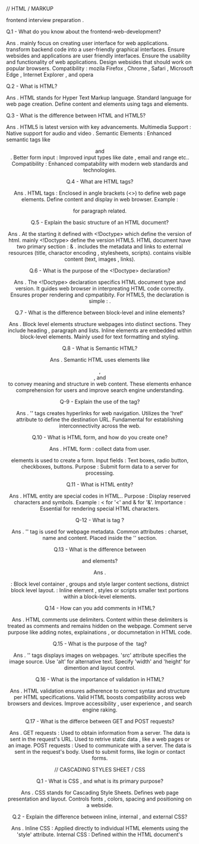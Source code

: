 //  HTML / MARKUP

frontend interview preparation . 

Q.1 -  What do you know about the frontend-web-development?

 Ans . mainly focus on creating user interface for web applications.
        transform backend code into a user-friendly graphical interfaces.
        Ensure websides and applications are user friendly interfaces.
        Ensure the usability and functionality of web applications.
        Design websides that should work on popular browsers.
        Compatibility : mozila Firefox , Chrome , Safari , Microsoft Edge , Internet Explorer , and opera


Q.2 - What is HTML?

Ans . HTML stands for Hyper Text Markup language.
        Standard language for web page creation.
        Define content and elements using tags and elements.

Q.3 - What is the difference between HTML and HTML5?

Ans . HTML5 is latest version with key advancements.
        Multimedia Support : Native support for audio and video .
        Semantic Elements : Enhanced semantic tags like <header> and <nav>.
        Better form input : Improved input types like date , email and range etc..
        Compatibility : Enhanced compatability with modern web standards and technologies.
    
Q.4 - What are HTML tags?

Ans . HTML tags : Enclosed in angle brackets (<>) to define web page elements.
        Define content and display in web browser.
        Example : <p> for paragraph related.

Q.5 - Explain the basic structure of an HTML document?

Ans . At the starting it defined with <!Doctype> which define the version of html.
        mainly <!Doctype> define the  version HTML5.
        HTML document have two primary section : <head> & <body>.
        <head> includes the  metadata and links to external resources (title, charactor encoding , stylesheets, scripts).
        <body> contains visible content (text, images , links). 
        

Q.6 - What is the purpose of the <!Doctype> declaration?

Ans . The <!Doctype> declaration specifics HTML document type and version.
        It guides web browser in interpreating HTML code correctly.
        Ensures proper rendering and cpmpatibity.
        For HTML5, the declaration is simple : <!Doctype html>.


Q.7 -  What is the difference between block-level and inline elements?

Ans .  Block level elements structure webpages into distinct sections.
        They include heading , paragraph and lists.
       Inline elements are embedded within block-level elements.
        Mainly used for text formatting and styling.


Q.8 - What is Semantic HTML?

Ans . Semantic HTML uses elements like <header> , <footer>, and <nav> to convey meaning and structure in web    content.
        These elements enhance comprehension for users and improve search engine understanding.

Q-9 - Explain the use of the <a> tag?

Ans . '<a>' tags  creates hyperlinks for web navigation.
        Utilizes the 'href' attribute to define the destination URL.
        Fundamental for establishing interconnectivity across the web.




        
<!-- 2nd day part -->

Q.10 - What is HTML form, and how do you create one?

Ans . HTML form : collect data from user.
        <form> elements is used to create a form.
        Input fields : Text boxes, radio button, checkboxes, buttons.
        Purpose : Submit form data to a server for processing.


Q.11 - What is HTML entity?

Ans . HTML entity are special codes in HTML..
        Purpose : Display reserved characters and symbols.
        Example : &lt; for '<' and &amp; for '&'.
        Importance : Essential for  rendering special HTML characters.


Q-12 - What is <meta> tag ?

Ans .   '<meta>' tag is used for webpage metadata.
            Common attributes : charset, name and content.
            Placed inside the '<head>' section.


Q.13 - What is the difference between <div> and <span> elements?

Ans .  <div> : Block level container , groups and style larger content sections, distnict block level layout.
        <span> : Inline element , styles or scripts smaller text portions within a block-level elements.


Q.14 - How can you add comments in HTML?

Ans . HTML comments use <!--and--> delimiters.
        Content within these delimiters is treated as comments and remains hidden on the webpage.
        Comment serve purpose like adding notes, explainations , or documnetation in HTML code.


Q.15 - What is the purpose of the <img> tag?

Ans .  '<img>' tags displays images on webpages.
         'src' attribute specifies the image source.
         Use 'alt' for alternative text.
         Specify 'width' and 'height' for dimention and layout control.


Q.16 - What is the importance of validation in HTML?

Ans . HTML validation ensures adherence to correct syntax and structure  per HTML specifications.
        Valid HTML boosts compatibility across web browsers and devices.
        Improve accessibility , user experience , and search engine raking.


Q.17 - What is the differce between GET and POST requests?

Ans . GET requests : 
                Used to obtain information from a server.
                The data is sent in the request's URL.
                Used to retrive static data , like a web pages or an image.
      POST requests :
                Used to communicate with a server.
                The data is sent in the request's body.
                Used to submit forms, like login or contact forms.




//  CASCADING STYLES SHEET / CSS

Q.1 - What is CSS , and what is its primary purpose?

Ans . CSS stands for Cascading Style Sheets.
        Defines web page presentation and layout.
        Controls fonts , colors, spacing and positioning on a webside.


Q.2 - Explain the difference between inline, internal , and external CSS?

Ans . Inline CSS : Applied directly to individual HTML elements using the  'style' attribute.
      Internal CSS : Defined within the HTML document's <style> tag in the <head> section.
      External CSS : Stored in the seperate .css file and linked to HTML using the <link> tag. 
    prefered method for style reusablity : External CSS; especially useful for maintaing consistent styles across multiple pages.     


Q.3 - What is the  CSS box model , and how does it works?

Ans . It describes how HTML components are displayed on screen.
        It specifies how an element's content, padding, border, and margin are set.
        width = content + width + padding + border


Q.4 - How do you center an element horizontally and vertically in CSS?

Ans . Horizontal centering : Employ "margin : 0 auto" , on a block level element with a defined width.
        Both Horizontal and Vertical centering : Utilize flexbox with "display : flex;
        justify-content:center; align-items:center;".

Q.5 - Explain the difference between display: block, display : inline, and display : inline-block?

Ans . display:block - Elements becomes a block level elements , takes full width of the parent, stacks vertically.
        display:inline - Element become inline-level, takes minimal width, stack horizantly.
        display : inline-block - Combination of inline and block, behaves likes inline but has block-level properties and dimentions.

Q.6 -  How does CSS specificity work, and how is it calculated?

Ans . CSS specificity dictates style precedence in conflicts.
        It's determined by the count of IDs , class, and elements in the selector.
        Higher Specify wins - for instance , an Id selector beats a class selector.
        Inline styles are the most specific.


        

// Third day 

Q.7 - What is the box-sizing property , and how does it affect  layout?

Ans . Box-sizing property defines width and height calculations for width.
        Content-Box includes only the content in calculations.
        Border-Box includes padding and border in width and height calculations.


Q.8 - How can you create a responsive design in CSS?

Ans. Responsive design : Utilize media quaries for style adjustment based on screen width.
        Relatives Units : Employ percentages and rem to ensure element adaptability to varying screen sizes.
        Flexible layouts : Leverage Flexbox and CSS grid for versatile layout design.

Q.9 - What are pseudo-classes and pseduo-elements in CSS?

Ans . Pseudo-class define special states of elements (eg. :hover for mouse hover).
        Pseudo-elements styles special parts of elements (eg : ::before or ::after for adding content).


Q.10 - Explain the CSS float property and its uses?

Ans . Float property for element alignment (left or right).
        Typical uses : Text wrapping around images and multi-column layouts.
        Outdated method : flexbox and grid layouts preffered for complex design.


Q.11 - How do you achive cross-browser compatibility with CSS?

Ans . Employ vender prefixes for CSS properties when required.
        Throughly test the webside across various browsers and versions.
        Utilize feature detection libraries like Modernizr to gracefully handle unsupported  CSS features. 




        // Fourth Day / part

Q.12 - Describe the z-index property and how it affects stacking order?

Ans . Z-index property controls stacking order.
        Higher value places element in front.
        Key for visual hierachy in complex layouts.


Q.13 -  What is the CSS position property , and what are its use?

Ans .  Position property determines an element's positioning method .
        Values :
        static (default) : Element follow normal flow.
        relative : Positioned relative to normal position.
        absolute : Positioned relative to nearest positioned ancestor.
        fixed : positive relative to viewport.
        sticky : Positioned based on user's scroll position.


Q.14 - Explian the concept of a CSS sprite and its benifits? 

Ans . CSS sprite ia a single image with multiple images/icons.
        Purpose : Reduce HTTP requests, enhancing webside perfomance.
        Technique : Display specific part of the sprite using CSS  background-position.
        Benifits : Bandwidth saving , faster image laoding.


Q.15 - What is the "Cascading" in Cascading style sheet?

Ans . "Cascading" in CSS refers to the priority order for conflicting rules.
        CSS hierarchy : inline , internal, external , and user-defined styles.
        This hierarchy defines style precedence for flexibility and specificity.


Q.16 - What is the difference between a Class  and an Id?

Ans . CLASS : 
        Can be applied to several components.
        used to group  together related items.
        Example : Styles all heading of the header.
      ID :
        Can be applied to one element only.
        used to  identify a certain elements.
        Example : Customizing main navigation bar of web page.




// 4th day 2nd device
Q.17 - How do you create a responsive layout?

Ans . CSS media quearies are used to create responsive layouts.
        It allows to alter the appearance of a webside based on screen size of device.
        Media quaries can be used to adjust font size , element width , and element visibility.




        // JAVASCRIPT/JS

Q.1 - What is javascript , and how is it different from java?

Ans . javascript is high-level, interpreted scripting language.
        It is used for web development.
      Difference : 
      Client-side vs . general purpose.
      Dynamically typed vs statically typed.
      Browser vs virtual machine environment.


Q.2 - Explian the difference between null and undefined in javascript?

Ans .   Null : intentional of a absence of object value , often assigned by developer.
        Undefined : Variable declared but  not assigned a value.



        
Q.3 - What is the differnce between let , const and var for variable declaration in javascript?

Ans . var : Function Scoped , can be redeclared.
      let : Block scope, can be reassigned.
      const : Block-scoped , constant , can not be reassigned.




// fifth day 

Q.4 - What are the different data types in javascript?

Ans . There are seven data types in javascript.
        Number : A number can be any integer or floating-point value.
        String : A string is a sequance of characters.
        Boolean : A boolean can be either true or not.
        Null : The null value is special value that represents the absense of a value.
        Undefined : The undefined value is special value that represents a value that has not yet been assigned.
        Symbol : A symbol is a unique value that can be used to identify an object.
        BigInt : A BigInt is an integer that is too large to be represented by a regular javascript number.



Q.5 - What are the events in javascript?

Ans .  Javascript events are triggered by user interactions or changes in the browser's state.
         Events are reported to javascript as event objects containing event-specific information.
         The addEventListner() function is used to listen for events.
         It takes two arguments : the event type and a function to execute when the event occurs. 

Q.6 - What is the differnce between '==' and '===' operators in js?

Ans .   '==' checks for equality with type coercion, allowing type conversion for comparision (eg. 5 == '5' is true).
        '===' checks for the strict equalty without type coercion , requiring ,  both value and type to be the same for a true comparition. 


Q.7 - What is hoisting in javascript?

Ans . Hoisting in javascript involves moving variable and function declarations to the top of their containing scope during compilation.
        Variable hoisting : invloves declaring variable with var , which are hoisted to the top of their scope.
        Function Hoisting : entails hoisting entire function declarations to the top of their containing scope.

Q.8 - Explain the closures in javascript?

Ans . Closures allow functions to access and remember variable and function from their outer scope.
        Allows percistent Access.
        Ensures the data privacy.
        Helps creating modular code.


Q.9 - What is the event loop in javascript?

Ans . Events loop ia a mechanism enabling non-blocking opearations in javascript.
        Manages code execution.
        Ensures asynchronos code (eg , callback , promises) runs when the main thread is idle.



Q.10 - How does the prototypal inheritance work in javascript?

Ans . Objects inherit properties and methods via their prototype chain.
        Each object possesses a prototype.
        When a property or method is absent on an object, javascript searches for it in the prototype chain.

Q.11 - How can you handle asynchronus operations in javascript?

Ans . Asynchronus operations can be managed through callbacks, Promises , or async/await.
        Callbacks are functions passed as arguments and execute when async operations finish.
        Promises offer structured handling of asynchronus code.
        Async/Await provides a modern , synchronous-style approach to asynchronus code.


Q.12 -  Explain the concept of 'this' in javascript?

Ans . 'this' refer to the current context or object in which a function is executed.
        In a method , 'this' refers to the object it's called on .
        in a regular function , 'this' refers to the global object (window in browser).
        Arrow function maintain the 'this' value of their surrounding lexical context.


Q.13 - What are promises in JS?

Ans . Promises are objects for value representation.
        Temporal flexibility : can represent current , future , or no value.
        Simplify asynchronus code.
        Structured handling of success and error.

Q.14 - Describe the 'callback hell' problem in javascript and how it can be mitigated?

Ans . 'Callback hell' or 'pyramid of doom' : occures due to nested callbacks , making code hard to read.
        Mitigation :    use promises or async/await to flatten callbacks, improving code readability and manageability.







//sixth day

                        // React js
                        
Q.1 - What is React js, and how does it differ from other javascript frameworks?

Ans . React is a javascript library for UI.
        Not a full framework like Angular.
        Focuses on UI layer, maximizing flexibility.
        Utilizes a virtual dom for optimized updates.
        Enhances application efficiency.

Q.2 - Explain the concept of virtual DOM?

Ans . The Virtual DOM is a lightweight copy of the real DOM, enabling React to make efficient updates.
        It compares the two and applies only necessary changes, reducing re-render for improved perfomance.

Q.3 -  What are the key features of React ?

Ans - React's key features : Virtual DOM, component-based architecture, one way data binding, reusability.
      Strong ecosystem: Tools like React Router  and Redux for state management. 



// 7th day

Q.4 - What is JSX in React, and how is it different from HTML?

Ans . JSX(javascript XML) extends javascript for HTML-like code in your javascript file.
        Transpiled into regular javascript using tools like Babel.
        Enables embedding of javascript expressions within markup for dynamism.



        // 8th day

Q.5 - Explain the component lifecycle phase:

Ans . React component have distinict lifecycle phase :
        Mounting : includes the constructor , render , and componentDidMount.
        Updating : involves shouldComponentUpdate , render and  componentDidUpdate.
        Unmounting : signifies the componentWithUnmount Phase.
     These phase allow precise management of component behavior at different lifecycle points.


Q.6 - What is the differnce between props and state in React?

Ans . Props for data transfer : Pass data from parent to child components.
        Immutable nature : Props should not be altered within child components.
        State for components-specific data : Used to manage mutable data within a component.



Q.7 - How do you optimize perfomance in a React application?

Ans . React perfomance optimization.
        1. Utilize virtual DOM.
        2. Apply shouldComponentUpdate to prevent unnecesary render.
        3. use PureComponent for components.
        4. Leverage tools like React Profiler to identify bottlenecks.


Q.8 - What are higher-order components (HOCs) in React, and why are they useful?

Ans . HOCs (Higher-Order Components ) enhance components by adding props or behavior.
        Promote code reuse , abstract common functions , and seperate concerns.
        Improve the modularity and maintainablility of your application.


Q.9 - Explain the purpose of keys in React lists ? 

Ans . Enhance efficiency 
        Guide element identification and tracking for DOM updates.


Q.10 - What is the Context API in React , and how does it work? 

Ans . Context API : Passes data through component tree without manual prop passing.
      Global State : Accessible by any component , reducing prop drilling .


Q.11 - How does React router work, and how can you handle routing in a react application?

Ans .  React router is a library for routing in React App.
        Declarative approach : Maps components to Urls.
        Enabling navigation and rendering based on the current route.


Q.12 - What is Redux , and how does it manages state in React applications?

Ans . Redux is a pridictable state container in React.
        Central store for state management.
        Relies on actions and reducers.
        Ensures a single source of truth for state.


Q.13 - What is the purpose of React Hooks, and how do you use them? 

Ans . React Hooks : Functions for connecting with React state and lifecycle in functional components.
      Build-in-Hooks : Use useState for state management and useEffect for side effects in functional components.


Q.14 - Explain the concept of conditional rendering in React?

Ans . Conditional rendering displays components/content based on conditions.
        If statements, ternary operators, and logical opearators enables this feature.
        Alter component display dynamically with these tools.
        Customize user experiences by showing or hiding elements as needed.



Q.15 - What are controlled and uncontrolled components in React forms?

Ans . Controlled components in React are tied to the component's state for managing form elements like input fields.
       Uncontrolled components , on the other hand , let form elements maintain their state independently , often using ref.
     In most situations , its advisable to use controlled components.


Q.16 -what are promises in React JS?

Ans . React js uses promises for handling asynchronus opearations.
        Asynchronus operations are tasks that don't complete instantly.
        Promises enhance code readebility , maintainability, and error handling.
        The useState hook in React js can employed alongside promises to manage component state.


Q.17 - What is prop in React? What is prop function and prop drilling?

Ans . Prop : 
        In React , props are read-only properties sent from parent to child component.
        Props transfer various data-types, such as strings, numbers, objects and array.

      Prop functions : 
        Prop functions provide control over child component behavior, enabling callbacks, event handlers , and form validation.

      Prop drilling :
       Prop drilling involves passing data from parents to nested child components , potentially leading to complex and hard to maintain code.
       To mitigate prop drilling , useContext, component composition , and state management tools like Redux.

       
